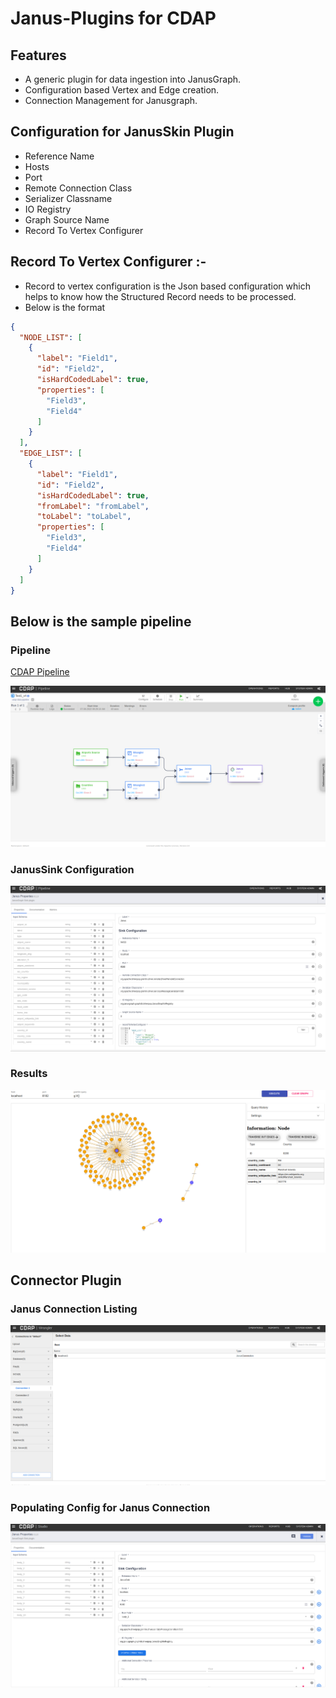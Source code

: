 # Janus-Plugins for CDAP

## Features
- A generic plugin for data ingestion into JanusGraph.
- Configuration based Vertex and Edge creation.
- Connection Management for Janusgraph.

## Configuration for JanusSkin Plugin
- Reference Name 
- Hosts
- Port
- Remote Connection Class
- Serializer Classname
- IO Registry
- Graph Source Name
- Record To Vertex Configurer

## Record To Vertex Configurer :-
- Record to vertex configuration is the Json based configuration which helps to know how the Structured Record needs to be processed.
- Below is the format
```json
{
  "NODE_LIST": [
    {
      "label": "Field1",
      "id": "Field2",
      "isHardCodedLabel": true,
      "properties": [
        "Field3",
        "Field4"
      ]
    }
  ],
  "EDGE_LIST": [
    {
      "label": "Field1",
      "id": "Field2",
      "isHardCodedLabel": true,
      "fromLabel": "fromLabel",
      "toLabel": "toLabel",
      "properties": [
        "Field3",
        "Field4"
      ]
    }
  ]
}
```
## Below is the sample pipeline

### Pipeline
[CDAP Pipeline](Test1_v4-cdap-data-pipeline.json)

![alt text](FirstRun-Pipeline.png)

### JanusSink Configuration
![alt text](JanusConfig.png)

### Results

![alt text](FirstRun-Data.png)


## Connector Plugin

### Janus Connection Listing

![alt text](Connection_Listing.png)

### Populating Config for Janus Connection

![alt text](Populating_Config.png)
